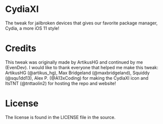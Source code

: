 # CydiaXI
The tweak for jailbroken devices that gives our favorite package manager, Cydia, a more iOS 11 style!

# Credits
This tweak was originally made by ArtikusHG and continued by me (EvenDev).
I would like to thank everyone that helped me make this tweak:
ArtikusHG (@artikus_hg), Max Bridgeland (@maxbridgeland), Squiddy (@squ1dd13), Alex P. (@A13xCoding) for making the CydiaXI icon and ItsTNT (@tnttaolin2) for hosting the repo and website!

# License

The license is found in the LICENSE file in the source.
